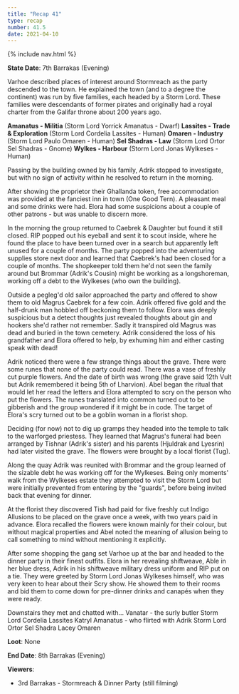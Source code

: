 ```yaml
---
title: "Recap 41"
type: recap
number: 41.5
date: 2021-04-10
---
```


{% include nav.html %}

**State Date**: 7th Barrakas (Evening) 

Varhoe described places of interest around Stormreach as the party descended to the town. He explained the town (and to a degree the continent) was run by five families, each headed by a Storm Lord. These families were descendants of former pirates and originally had a royal charter from the Galifar throne about 200 years ago.

**Amanatus - Militia**
(Storm Lord Yorrick Amanatus - Dwarf)
**Lassites - Trade & Exploration**
(Storm Lord Cordelia Lassites - Human)
**Omaren - Industry**
(Storm Lord Paulo Omaren - Human)
**Sel Shadras - Law**
(Storm Lord Ortor Sel Shadras - Gnome)
**Wylkes - Harbour**
(Storm Lord Jonas Wylkeses - Human)

Passing by the building owned by his family, Adrik stopped to investigate, but with no sign of activity within he resolved to return in the morning.

After showing the proprietor their Ghallanda token, free accommodation was provided at the fanciest inn in town (One Good Tern). A pleasant meal and some drinks were had. Elora had some suspicions about a couple of other patrons - but was unable to discern more.

In the morning the group returned to Caebrek & Daughter but found it still closed. RIP popped out his eyeball and sent it to scout inside, where he found the place to have been turned over in a search but apparently left unused for a couple of months. The party popped into the adventuring supplies store next door and learned that Caebrek's had been closed for a couple of months. The shopkeeper told them he'd not seen the family around but Brommar (Adrik's Cousin) might be working as a longshoreman, working off a debt to the Wylkeses (who own the building).

Outside a pegleg'd old sailor approached the party and offered to show them to old Magrus Caebrek for a few coin. Adrik offered five gold and the half-drunk man hobbled off beckoning them to follow. Elora was deeply suspicious but a detect thoughts just revealed thoughts about gin and hookers she'd rather not remember. Sadly it transpired old Magrus was dead and buried in the town cemetery. Adrik considered the loss of his grandfather and Elora offered to help, by exhuming him and either casting speak with dead!

Adrik noticed there were a few strange things about the grave. There were some runes that none of the party could read. There was a vase of freshly cut purple flowers. And the date of birth was wrong (the grave said 12th Vult but Adrik remembered it being 5th of Lharvion). Abel began the ritual that would let her read the letters and Elora attempted to scry on the person who put the flowers. The runes translated into common turned out to be gibberish and the group wondered if it might be in code. The target of Elora's scry turned out to be a goblin woman in a florist shop.

Deciding (for now) not to dig up gramps they headed into the temple to talk to the warforged priestess. They learned that Magrus's funeral had been arranged by Tishnar (Adrik's sister) and his parents (Hjuldrak and Lyesrin) had later visited the grave. The flowers were brought by a local florist (Tug).

Along the quay Adrik was reunited with Brommar and the group learned of the sizable debt he was working off for the Wylkeses. Being only moments' walk from the Wylkeses estate they attempted to visit the Storm Lord but were initially prevented from entering by the "guards", before being invited back that evening for dinner.

At the florist they discovered Tish had paid for five freshly cut Indigo Allusions to be placed on the grave once a week, with two years paid in advance. Elora recalled the flowers were known mainly for their colour, but without magical properties and Abel noted the meaning of allusion being to call something to mind without mentioning it explicitly.

After some shopping the gang set Varhoe up at the bar and headed to the dinner party in their finest outfits. Elora in her revealing shiftweave, Able in her blue dress, Adrik in his shiftweave military dress uniform and RIP put on a tie. They were greeted by Storm Lord Jonas Wylkeses himself, who was very keen to hear about their Scry show. He showed them to their rooms and bid them to come down for pre-dinner drinks and canapés when they were ready.

Downstairs they met and chatted with…
Vanatar - the surly butler
Storm Lord Cordelia Lassites
Katryl Amanatus - who flirted with Adrik
Storm Lord Ortor Sel Shadra
Lacey Omaren

**Loot**: None

**End Date**: 8th Barrakas (Evening)

**Viewers**:
- 3rd Barrakas - Stormreach & Dinner Party (still filming)
